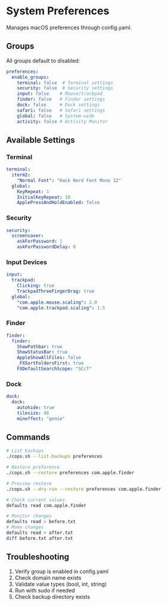 # System Preferences

Manages macOS preferences through config.yaml.

## Groups

All groups default to disabled:

```yaml
preferences:
  enable_groups:
    terminal: false  # Terminal settings
    security: false  # Security settings
    input: false    # Mouse/trackpad
    finder: false   # Finder settings
    dock: false     # Dock settings
    safari: false   # Safari settings
    global: false   # System-wide
    activity: false # Activity Monitor
```

## Available Settings

### Terminal

```yaml
terminal:
  iterm2:
    "Normal Font": "Hack Nerd Font Mono 12"
  global:
    KeyRepeat: 1
    InitialKeyRepeat: 10
    ApplePressAndHoldEnabled: false
```

### Security

```yaml
security:
  screensaver:
    askForPassword: 1
    askForPasswordDelay: 0
```

### Input Devices

```yaml
input:
  trackpad:
    Clicking: true
    TrackpadThreeFingerDrag: true
  global:
    "com.apple.mouse.scaling": 2.0
    "com.apple.trackpad.scaling": 1.5
```

### Finder

```yaml
finder:
  finder:
    ShowPathbar: true
    ShowStatusBar: true
    AppleShowAllFiles: false
    _FXSortFoldersFirst: true
    FXDefaultSearchScope: "SCcf"
```

### Dock

```yaml
dock:
  dock:
    autohide: true
    tilesize: 48
    mineffect: "genie"
```

## Commands

```bash
# List backups
./cops.sh --list-backups preferences

# Restore preference
./cops.sh --restore preferences com.apple.finder

# Preview restore
./cops.sh --dry-run --restore preferences com.apple.finder

# Check current values
defaults read com.apple.finder

# Monitor changes
defaults read > before.txt
# Make changes
defaults read > after.txt
diff before.txt after.txt
```

## Troubleshooting

1. Verify group is enabled in config.yaml
2. Check domain name exists
3. Validate value types (bool, int, string)
4. Run with sudo if needed
5. Check backup directory exists
